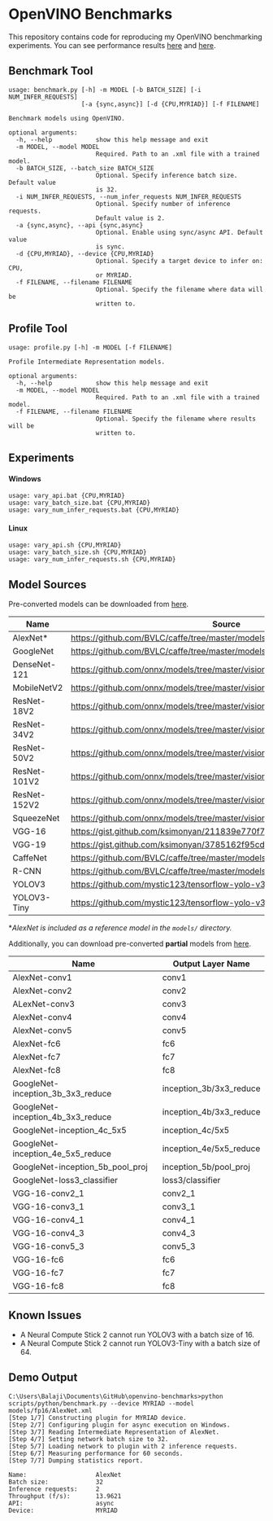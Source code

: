 # OpenVINO Benchmarks
This repository contains code for reproducing my OpenVINO benchmarking
experiments. You can see performance results [here](https://drive.google.com/open?id=1tNSlOwUzDXjHedvZuMV59DPn-WTDmy6GkywyM1jDacM) and [here](https://docs.google.com/presentation/d/1zRw1FOx5Rbz5KajbIfZz4jI0EFClj1daNtF00OgQVyA/edit#slide=id.g5d444bde14_0_0).

## Benchmark Tool
```
usage: benchmark.py [-h] -m MODEL [-b BATCH_SIZE] [-i NUM_INFER_REQUESTS]
                    [-a {sync,async}] [-d {CPU,MYRIAD}] [-f FILENAME]

Benchmark models using OpenVINO.

optional arguments:
  -h, --help            show this help message and exit
  -m MODEL, --model MODEL
                        Required. Path to an .xml file with a trained model.
  -b BATCH_SIZE, --batch_size BATCH_SIZE
                        Optional. Specify inference batch size. Default value
                        is 32.
  -i NUM_INFER_REQUESTS, --num_infer_requests NUM_INFER_REQUESTS
                        Optional. Specify number of inference requests.
                        Default value is 2.
  -a {sync,async}, --api {sync,async}
                        Optional. Enable using sync/async API. Default value
                        is sync.
  -d {CPU,MYRIAD}, --device {CPU,MYRIAD}
                        Optional. Specify a target device to infer on: CPU,
                        or MYRIAD.
  -f FILENAME, --filename FILENAME
                        Optional. Specify the filename where data will be
                        written to.
```

## Profile Tool
```
usage: profile.py [-h] -m MODEL [-f FILENAME]

Profile Intermediate Representation models.

optional arguments:
  -h, --help            show this help message and exit
  -m MODEL, --model MODEL
                        Required. Path to an .xml file with a trained model.
  -f FILENAME, --filename FILENAME
                        Optional. Specify the filename where results will be
                        written to.
```

## Experiments

#### Windows
```
usage: vary_api.bat {CPU,MYRIAD}
usage: vary_batch_size.bat {CPU,MYRIAD}
usage: vary_num_infer_requests.bat {CPU,MYRIAD}
```

#### Linux
```
usage: vary_api.sh {CPU,MYRIAD}
usage: vary_batch_size.sh {CPU,MYRIAD}
usage: vary_num_infer_requests.sh {CPU,MYRIAD}
```

## Model Sources
Pre-converted models can be downloaded from [here](https://drive.google.com/drive/folders/1s-K0dAIsJ9OoWfjkasG-wQHd-wpCwja7?usp=sharing).

| Name         | Source                                                                        |
|--------------|-------------------------------------------------------------------------------|
| AlexNet*     | https://github.com/BVLC/caffe/tree/master/models/bvlc_alexnet                 |
| GoogleNet    | https://github.com/BVLC/caffe/tree/master/models/bvlc_googlenet               |
| DenseNet-121 | https://github.com/onnx/models/tree/master/vision/classification/densenet-121 |
| MobileNetV2  | https://github.com/onnx/models/tree/master/vision/classification/mobilenet    |
| ResNet-18V2  | https://github.com/onnx/models/tree/master/vision/classification/resnet       |
| ResNet-34V2  | https://github.com/onnx/models/tree/master/vision/classification/resnet       |
| ResNet-50V2  | https://github.com/onnx/models/tree/master/vision/classification/resnet       |
| ResNet-101V2 | https://github.com/onnx/models/tree/master/vision/classification/resnet       |
| ResNet-152V2 | https://github.com/onnx/models/tree/master/vision/classification/resnet       |
| SqueezeNet   | https://github.com/onnx/models/tree/master/vision/classification/squeezenet   |
| VGG-16       | https://gist.github.com/ksimonyan/211839e770f7b538e2d8                        |
| VGG-19       | https://gist.github.com/ksimonyan/3785162f95cd2d5fee77                        |
| CaffeNet     | https://github.com/BVLC/caffe/tree/master/models/bvlc_reference_caffenet      |
| R-CNN        | https://github.com/BVLC/caffe/tree/master/models/bvlc_reference_rcnn_ilsvrc13 |
| YOLOV3       | https://github.com/mystic123/tensorflow-yolo-v3                               |
| YOLOV3-Tiny  | https://github.com/mystic123/tensorflow-yolo-v3                               |

**AlexNet is included as a reference model in the `models/` directory.*

Additionally, you can download pre-converted **partial** models from [here](https://drive.google.com/drive/folders/1X7xzMMWTxvVHcnbPB1UisB-ef2k-tJQV?usp=sharing).

| Name                              | Output Layer Name       |
|-----------------------------------|-------------------------|
| AlexNet-conv1                     | conv1                   |
| AlexNet-conv2                     | conv2                   |
| ALexNet-conv3                     | conv3                   |
| AlexNet-conv4                     | conv4                   |
| AlexNet-conv5                     | conv5                   |
| AlexNet-fc6                       | fc6                     |
| AlexNet-fc7                       | fc7                     |
| AlexNet-fc8                       | fc8                     |
| GoogleNet-inception_3b_3x3_reduce | inception_3b/3x3_reduce |
| GoogleNet-inception_4b_3x3_reduce | inception_4b/3x3_reduce |
| GoogleNet-inception_4c_5x5        | inception_4c/5x5        |
| GoogleNet-inception_4e_5x5_reduce | inception_4e/5x5_reduce |
| GoogleNet-inception_5b_pool_proj  | inception_5b/pool_proj  |
| GoogleNet-loss3_classifier        | loss3/classifier        |
| VGG-16-conv2_1                    | conv2_1                 |
| VGG-16-conv3_1                    | conv3_1                 |
| VGG-16-conv4_1                    | conv4_1                 |
| VGG-16-conv4_3                    | conv4_3                 |
| VGG-16-conv5_3                    | conv5_3                 |
| VGG-16-fc6                        | fc6                     |
| VGG-16-fc7                        | fc7                     |
| VGG-16-fc8                        | fc8                     |

## Known Issues
* A Neural Compute Stick 2 cannot run YOLOV3 with a batch size of 16.
* A Neural Compute Stick 2 cannot run YOLOV3-Tiny with a batch size of 64.

## Demo Output
```
C:\Users\Balaji\Documents\GitHub\openvino-benchmarks>python scripts/python/benchmark.py --device MYRIAD --model models/fp16/AlexNet.xml
[Step 1/7] Constructing plugin for MYRIAD device.
[Step 2/7] Configuring plugin for async execution on Windows.
[Step 3/7] Reading Intermediate Representation of AlexNet.
[Step 4/7] Setting network batch size to 32.
[Step 5/7] Loading network to plugin with 2 inference requests.
[Step 6/7] Measuring performance for 60 seconds.
[Step 7/7] Dumping statistics report.

Name:                   AlexNet
Batch size:             32
Inference requests:     2
Throughput (f/s):       13.9621
API:                    async
Device:                 MYRIAD
```
